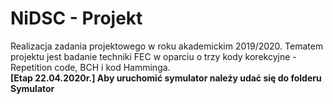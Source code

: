 # NiDSC - Projekt
Realizacja zadania projektowego w roku akademickim 2019/2020.
Tematem projektu jest badanie techniki FEC w oparciu o trzy kody korekcyjne - Repetition code, BCH i kod Hamminga.<br/>
**[Etap 22.04.2020r.] Aby uruchomić symulator należy udać się do folderu Symulator**

